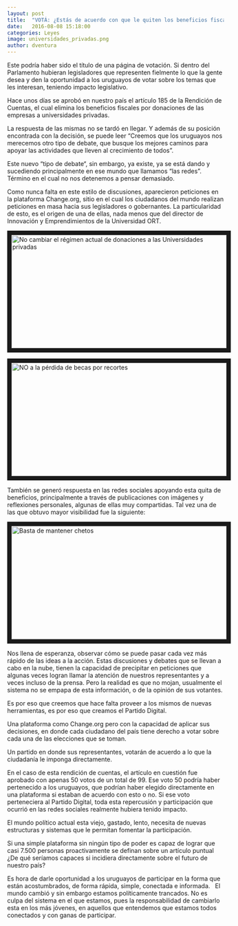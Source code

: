 ```yaml
---
layout: post
title:  "VOTÁ: ¿Estás de acuerdo con que le quiten los beneficios fiscales a las empresas que donan a universidades privadas?"
date:   2016-08-08 15:18:00
categories: Leyes
image: universidades_privadas.png
author: dventura
---
```


Este podría haber sido el título de una página de votación. Si dentro del Parlamento hubieran legisladores que representen fielmente lo que la gente desea y den la oportunidad a los uruguayos de votar sobre los temas que les interesan, teniendo impacto legislativo.

Hace unos días se aprobó en nuestro país el artículo 185 de la Rendición de Cuentas, el cual elimina los beneficios fiscales por donaciones de las empresas a universidades privadas. 

La respuesta de las mismas no se tardó en llegar.  Y además de su posición encontrada con la decisión,  se puede leer “Creemos que los uruguayos nos merecemos otro tipo de debate,  que busque los mejores caminos para apoyar las actividades que lleven al crecimiento de todos”. 

Este nuevo “tipo de debate“, sin embargo, ya existe, ya se está dando y sucediendo principalmente en ese mundo que llamamos “las redes”. Término en el cual no nos detenemos a pensar demasiado. 

Como nunca falta en este estilo de discusiones, aparecieron peticiones en la plataforma Change.org, sitio en el cual los ciudadanos del mundo realizan peticiones en masa hacia sus legisladores o gobernantes.  La particularidad de esto, es el origen de una de ellas, nada menos que del director  de Innovación y Emprendimientos de la Universidad ORT.

<a href="https://www.change.org/p/senadores-respaldo-al-r%C3%A9gimen-de-donaciones-a-las-universidades-privadas" target="_blank"><img src="{{ site.baseurl }}assets/images/posts/change_anular_peticion_1.png" 
alt="No cambiar el régimen actual de donaciones a las Universidades privadas" width="500" height="263" border="10" /></a>

<a href="https://www.change.org/p/no-a-la-p%C3%A9rdida-de-becas-por-recortes?recruiter=538971293&utm_source=petitions_share&utm_medium=copylink" target="_blank"><img src="{{ site.baseurl }}assets/images/posts/change_anular_peticion_2.png" 
alt="NO a la pérdida de becas por recortes" width="500" height="263" border="10" /></a>


También se generó respuesta en las redes sociales apoyando esta quita de beneficios, principalmente a través de publicaciones con imágenes y reflexiones personales, algunas de ellas muy compartidas. Tal vez una de las que obtuvo mayor visibilidad fue la siguiente:

<a href="https://www.facebook.com/photo.php?fbid=941088472703069&set=a.149006141911310.50856.100004057762412&type=3&permPage=1" target="_blank"><img src="{{ site.baseurl }}assets/images/posts/basta_de_mantener_chetos.png" 
alt="Basta de mantener chetos" width="500" height="263" border="10" /></a>

Nos llena de esperanza, observar cómo se puede pasar cada vez más rápido de las ideas a la acción.  Estas discusiones y debates que se llevan a cabo en la nube, tienen la capacidad de precipitar en peticiones que algunas veces logran llamar la atención de nuestros representantes y a veces incluso de la prensa. Pero la realidad es que no mojan, usualmente el sistema no se empapa de esta información, o de la opinión de sus votantes. 

Es por eso que creemos que hace falta proveer a los mismos de nuevas herramientas, es por eso que creamos el Partido Digital. 

Una plataforma como Change.org pero con la capacidad de aplicar sus decisiones,  en donde cada ciudadano del país tiene derecho a votar sobre cada una de las elecciones que se toman.

Un partido en donde sus representantes, votarán de acuerdo a lo que la ciudadanía le imponga directamente. 

En el caso de esta rendición de cuentas, el artículo en cuestión fue aprobado con apenas 50 votos de un total de 99. Ese voto 50 podría haber pertenecido a los uruguayos, que podrían haber elegido directamente en una plataforma si estaban de acuerdo con esto o no. Si ese voto perteneciera al Partido Digital, toda esta repercusión y participación que ocurrió en las redes sociales realmente hubiera tenido impacto.

El mundo político actual esta viejo, gastado, lento, necesita de nuevas estructuras y sistemas que le permitan fomentar la participación. 

Si una simple plataforma sin ningún tipo de poder es capaz de lograr que casi 7.500 personas proactivamente se definan sobre un artículo puntual ¿De qué seríamos capaces si incidiera directamente sobre el futuro de nuestro país?

Es hora de darle oportunidad a los uruguayos de participar en la forma que están acostumbrados, de forma rápida, simple, conectada e informada.   El mundo cambió y sin embargo estamos políticamente trancados. No es culpa del sistema en el que estamos, pues la responsabilidad de cambiarlo esta en los más jóvenes, en aquellos que entendemos que estamos todos conectados y con ganas de participar. 
